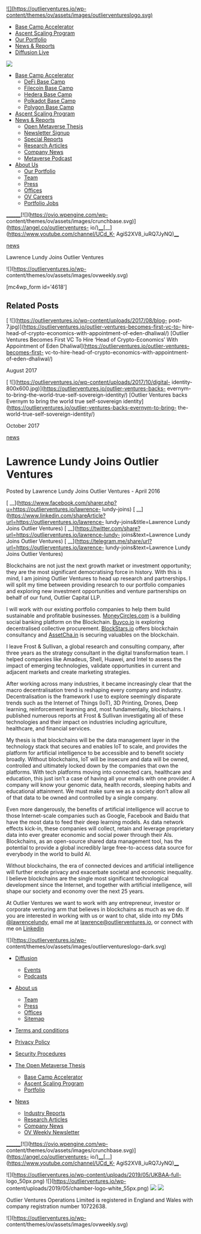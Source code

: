 [ ![](https://outlierventures.io/wp-
content/themes/ov/assets/images/outlierventureslogo.svg) ](/)

  * [Base Camp Accelerator](https://outlierventures.io/base-camp/)
  * [Ascent Scaling Program](https://outlierventures.io/ascent/ "Ascent")
  * [Our Portfolio](/portfolio/)
  * [News & Reports](https://outlierventures.io/news/)
  * [Diffusion Live](https://diffusion.events/)

![](https://outlierventures.io/wp-content/themes/ov/assets/images/close.svg)

  * [Base Camp Accelerator](https://outlierventures.io/base-camp/)
    * [DeFi Base Camp](https://outlierventures.io/base-camp/defi-base-camp)
    * [Filecoin Base Camp](https://outlierventures.io/filecoin-base-camp/)
    * [Hedera Base Camp](https://outlierventures.io/base-camp/hedera-base-camp)
    * [Polkadot Base Camp](https://outlierventures.io/base-camp/polkadot-base-camp)
    * [Polygon Base Camp](https://outlierventures.io/base-camp/polygon-base-camp)
  * [Ascent Scaling Program](https://outlierventures.io/ascent/)
  * [News & Reports](https://outlierventures.io/intelligence/ "Intelligence")
    * [Open Metaverse Thesis](https://outlierventures.io/research/the-open-metaverse-os/)
    * [Newsletter Signup](https://outlierventures.io/sign-up/ "Sign Up")
    * [Special Reports](https://outlierventures.io/reports/ "Reports")
    * [Research Articles](/research/ "Research")
    * [Company News](/news/ "News")
    * [Metaverse Podcast](/podcast-overview/ "Podcasts")
  * [About Us](https://outlierventures.io/about-us/ "About us")
    * [Our Portfolio](/portfolio/ "Portfolio")
    * [Team](/team/ "Team")
    * [Press](https://outlierventures.io/press/ "Press")
    * [Offices](https://outlierventures.io/offices/ "Offices")
    * [OV Careers](https://outlierventures.io/careers/)
    * [Portfolio Jobs](https://jobs.outlierventures.io/jobs)

[__](https://www.linkedin.com/company/OutlierVentures)[__](https://twitter.com/oviohq)[__](https://t.me/outlierventures)[![](https://ovio.wpengine.com/wp-
content/themes/ov/assets/images/crunchbase.svg)](https://angel.co/outlierventures-
io/)[__](https://github.com/OutlierVentures)[__](https://www.youtube.com/channel/UCd_K-
AgiS2XV8_iuRQ7JyNQ)[__](https://discord.gg/qjcZKsfXXM)

[news](https://outlierventures.io/news/)

Lawrence Lundy Joins Outlier Ventures

![](https://outlierventures.io/wp-
content/themes/ov/assets/images/ovweekly.svg)

[mc4wp_form id='4618']

## Related Posts

[ ![](https://outlierventures.io/wp-content/uploads/2017/08/blog-
post-7.jpg)](https://outlierventures.io/outlier-ventures-becomes-first-vc-to-
hire-head-of-crypto-economics-with-appointment-of-eden-dhaliwal/) [Outlier
Ventures Becomes First VC To Hire ‘Head of Crypto-Economics’ With Appointment
of Eden Dhaliwal](https://outlierventures.io/outlier-ventures-becomes-first-
vc-to-hire-head-of-crypto-economics-with-appointment-of-eden-dhaliwal/)

August 2017  

[ ![](https://outlierventures.io/wp-content/uploads/2017/10/digital-
identity-800x600.jpg)](https://outlierventures.io/outlier-ventures-backs-
evernym-to-bring-the-world-true-self-sovereign-identity/) [Outlier Ventures
backs Evernym to bring the world true self-sovereign
identity](https://outlierventures.io/outlier-ventures-backs-evernym-to-bring-
the-world-true-self-sovereign-identity/)

October 2017  

[news](https://outlierventures.io/news/)

# Lawrence Lundy Joins Outlier Ventures

Posted by Lawrence Lundy Joins Outlier Ventures - April 2016

[
__](https://www.facebook.com/sharer.php?u=https://outlierventures.io/lawrence-
lundy-joins) [
__](https://www.linkedin.com/shareArticle?url=https://outlierventures.io/lawrence-
lundy-joins&title=Lawrence Lundy Joins Outlier Ventures) [
__](https://twitter.com/share?url=https://outlierventures.io/lawrence-lundy-
joins&text=Lawrence Lundy Joins Outlier Ventures) [
__](https://telegram.me/share/url?url=https://outlierventures.io/lawrence-
lundy-joins&text=Lawrence Lundy Joins Outlier Ventures)

Blockchains are not just the next growth market or investment opportunity;
they are the most significant democratising force in history. With this is
mind, I am joining Outlier Ventures to head up research and partnerships. I
will split my time between providing research to our portfolio companies and
exploring new investment opportunities and venture partnerships on behalf of
our fund, Outlier Capital LLP.

I will work with our existing portfolio companies to help them build
sustainable and profitable businesses.
[MoneyCircles.com](http://moneycircles.com/) is a building social banking
platform on the Blockchain. [Buyco.io](http://buyco.io/) is exploring
decentralised collective procurement.
[BlockStars.io](https://www.blockstars.io/) offers blockchain consultancy and
[AssetCha.in](http://www.assetcha.in/) is securing valuables on the
blockchain.

I leave Frost & Sullivan, a global research and consulting company, after
three years as the strategy consultant in the digital transformation team. I
helped companies like Amadeus, Shell, Huawei, and Intel to assess the impact
of emerging technologies, validate opportunities in current and adjacent
markets and create marketing strategies.

After working across many industries, it became increasingly clear that the
macro decentralisation trend is reshaping every company and industry.
Decentralisation is the framework I use to explore seemingly disparate trends
such as the Internet of Things (IoT), 3D Printing, Drones, Deep learning,
reinforcement learning and, most fundamentally, blockchains. I published
numerous reports at Frost & Sullivan investigating all of these technologies
and their impact on industries including agriculture, healthcare, and
financial services.

My thesis is that blockchains will be the data management layer in the
technology stack that secures and enables IoT to scale, and provides the
platform for artificial intelligence to be accessible and to benefit society
broadly. Without blockchains, IoT will be insecure and data will be owned,
controlled and ultimately locked down by the companies that own the platforms.
With tech platforms moving into connected cars, healthcare and education, this
just isn’t a case of having all your emails with one provider. A company will
know your genomic data, health records, sleeping habits and educational
attainment. We must make sure we as a society don’t allow all of that data to
be owned and controlled by a single company.

Even more dangerously, the benefits of artificial intelligence will accrue to
those Internet-scale companies such as Google, Facebook and Baidu that have
the most data to feed their deep learning models. As data network effects
kick-in, these companies will collect, retain and leverage proprietary data
into ever greater economic and social power through their AIs. Blockchains, as
an open-source shared data management tool, has the potential to provide a
global incredibly large free-to-access data source for everybody in the world
to build AI.

Without blockchains, the era of connected devices and artificial intelligence
will further erode privacy and exacerbate societal and economic inequality. I
believe blockchains are the single most significant technological development
since the Internet, and together with artificial intelligence, will shape our
society and economy over the next 25 years.

At Outlier Ventures we want to work with any entrepreneur, investor or
corporate venturing arm that believes in blockchains as much as we do. If you
are interested in working with us or want to chat, slide into my DMs
[@lawrencelundy](http://www.twitter.com/@lawrencelundy), email me at
lawrence@outlierventures.io, or connect with me on
[Linkedin](https://uk.linkedin.com/in/lawrencelundy)[  
](http://ov.localhost/wp-content/uploads/2016/04/blockchain-pic.png)

![](https://outlierventures.io/wp-
content/themes/ov/assets/images/outlierventureslogo-dark.svg)

  * [Diffusion](https://outlierventures.io/diffusion/ "Diffusion")
    * [Events](/events/ "Events")
    * [Podcasts](/podcasts/ "Podcasts")
  * [About us](https://outlierventures.io/about-us/ "About us")
    * [Team](/team/ "Team")
    * [Press](https://outlierventures.io/press/ "Press")
    * [Offices](https://outlierventures.io/offices/ "Offices")
    * [Sitemap](https://outlierventures.io/sitemap/ "Sitemap")
  * [Terms and conditions](https://outlierventures.io/terms-and-conditions/ "Terms and conditions")
  * [Privacy Policy](https://outlierventures.io/privacy-policy/ "Privacy policy")
  * [Security Procedures](https://outlierventures.io/security-procedures/ "Security Procedures")

  * [The Open Metaverse Thesis](https://outlierventures.io/research/the-open-metaverse-os/)
    * [Base Camp Accelerator](https://outlierventures.io/base-camp/)
    * [Ascent Scaling Program](https://outlierventures.io/ascent/)
    * [Portfolio](/portfolio)
  * [News](https://outlierventures.io/intelligence/)
    * [Industry Reports](/reports/)
    * [Research Articles](/research/)
    * [Company News](/news/)
    * [OV Weekly Newsletter](/sign-up/)

[__](https://www.linkedin.com/company/OutlierVentures)[__](https://twitter.com/oviohq)[__](https://t.me/outlierventures)[![](https://ovio.wpengine.com/wp-
content/themes/ov/assets/images/crunchbase.svg)](https://angel.co/outlierventures-
io/)[__](https://github.com/OutlierVentures)[__](https://www.youtube.com/channel/UCd_K-
AgiS2XV8_iuRQ7JyNQ)[__](https://discord.gg/qjcZKsfXXM)

![](https://outlierventures.io/wp-content/uploads/2019/05/UKBAA-full-
logo_50px.png) ![](https://outlierventures.io/wp-
content/uploads/2019/05/chamber-logo-white_55px.png)
![](https://outlierventures.io/wp-content/uploads/2019/05/BVCA.png)
![](https://outlierventures.io/wp-content/uploads/2019/04/WSBA.png)

Outlier Ventures Operations Limited is registered in England and Wales with
company registration number 10722638.

![](https://outlierventures.io/wp-
content/themes/ov/assets/images/ovweekly.svg)

